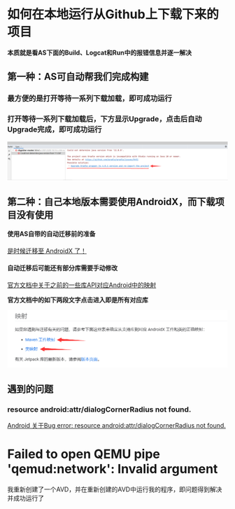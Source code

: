 # 如何在本地运行从Github上下载下来的项目

**本质就是看AS下面的Build、Logcat和Run中的报错信息并逐一解决**



## 第一种：AS可自动帮我们完成构建

### 最方便的是打开等待一系列下载加载，即可成功运行



### 打开等待一系列下载加载后，下方显示Upgrade，点击后自动Upgrade完成，即可成功运行

![image-20210326161812978](如何在本地运行从Github上下载下来的项目/image-20210326161812978.png)







## 第二种：自己本地版本需要使用AndroidX，而下载项目没有使用

#### 使用AS自带的自动迁移前的准备

[是时候迁移至 AndroidX 了！](https://juejin.cn/post/6844904138069770253)



#### 自动迁移后可能还有部分库需要手动修改

[官方文档中关于之前的一些库API对应Android中的映射](https://developer.android.google.cn/jetpack/androidx/migrate)

**官方文档中的如下两段文字点击进入即是所有对应库**

![image-20210326161248642](如何在本地运行从Github上下载下来的项目/image-20210326161248642.png)





## 遇到的问题

### resource android:attr/dialogCornerRadius not found.

[Android 关于Bug error: resource android:attr/dialogCornerRadius not found.](https://juejin.cn/post/6844903872931201032)





# Failed to open QEMU pipe 'qemud:network': Invalid argument

我重新创建了一个AVD，并在重新创建的AVD中运行我的程序，即问题得到解决并成功运行了